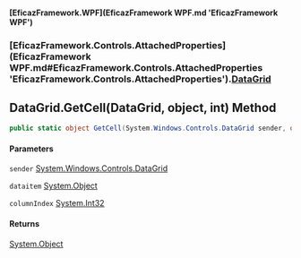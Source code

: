 #### [EficazFramework.WPF](EficazFramework WPF.md 'EficazFramework WPF')
### [EficazFramework.Controls.AttachedProperties](EficazFramework WPF.md#EficazFramework.Controls.AttachedProperties 'EficazFramework.Controls.AttachedProperties').[DataGrid](EficazFramework.Controls.AttachedProperties/DataGrid.md 'EficazFramework.Controls.AttachedProperties.DataGrid')

## DataGrid.GetCell(DataGrid, object, int) Method

```csharp
public static object GetCell(System.Windows.Controls.DataGrid sender, object dataitem, int columnIndex=0);
```
#### Parameters

<a name='EficazFramework.Controls.AttachedProperties.DataGrid.GetCell(System.Windows.Controls.DataGrid,object,int).sender'></a>

`sender` [System.Windows.Controls.DataGrid](https://docs.microsoft.com/en-us/dotnet/api/System.Windows.Controls.DataGrid 'System.Windows.Controls.DataGrid')

<a name='EficazFramework.Controls.AttachedProperties.DataGrid.GetCell(System.Windows.Controls.DataGrid,object,int).dataitem'></a>

`dataitem` [System.Object](https://docs.microsoft.com/en-us/dotnet/api/System.Object 'System.Object')

<a name='EficazFramework.Controls.AttachedProperties.DataGrid.GetCell(System.Windows.Controls.DataGrid,object,int).columnIndex'></a>

`columnIndex` [System.Int32](https://docs.microsoft.com/en-us/dotnet/api/System.Int32 'System.Int32')

#### Returns
[System.Object](https://docs.microsoft.com/en-us/dotnet/api/System.Object 'System.Object')